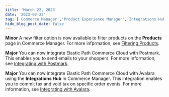 ```yaml
---
title: 'March 22, 2023'
date: '2023-03-22'
tag: ['Commerce Manager','Product Experience Manager','Integrations Hub']
hide_blog_post_date: false
---
```

**Minor** 
A new filter option is now available to filter products on the **Products** page in Commerce Manager. For more infprmation, see [Filtering Products](/docs/pxm/products/pxm-products-commerce-manager/filter-products).

**Major** 
You can now integrate Elastic Path Commerce Cloud with Postmark. This enables you to send emails to your shoppers. For more information, see [Integrating with Postmark](/docs/composer/integration-hub/marketing-communication/postmark).

**Major** 
You can now integrate Elastic Path Commerce Cloud with Avalara using the **Integrations Hub** in Commerce Manager. This integration enables you to commit tax and void tax on specific order events. For more information, see [Integrating with Avalara](/docs/composer/integration-hub/tax-and-shipping/avalara).
